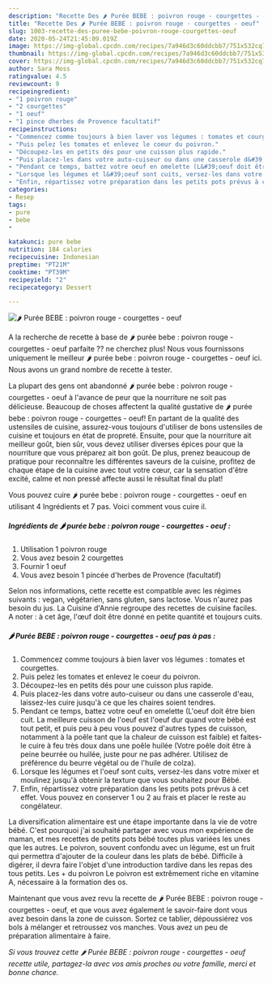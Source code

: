 ```yaml
---
description: "Recette Des 🌶 Purée BEBE : poivron rouge - courgettes - oeuf"
title: "Recette Des 🌶 Purée BEBE : poivron rouge - courgettes - oeuf"
slug: 1003-recette-des-puree-bebe-poivron-rouge-courgettes-oeuf
date: 2020-05-24T21:45:09.019Z
image: https://img-global.cpcdn.com/recipes/7a946d3c60ddcbb7/751x532cq70/🌶-puree-bebe-poivron-rouge-courgettes-oeuf-photo-principale-de-la-recette.jpg
thumbnail: https://img-global.cpcdn.com/recipes/7a946d3c60ddcbb7/751x532cq70/🌶-puree-bebe-poivron-rouge-courgettes-oeuf-photo-principale-de-la-recette.jpg
cover: https://img-global.cpcdn.com/recipes/7a946d3c60ddcbb7/751x532cq70/🌶-puree-bebe-poivron-rouge-courgettes-oeuf-photo-principale-de-la-recette.jpg
author: Sara Moss
ratingvalue: 4.5
reviewcount: 9
recipeingredient:
- "1 poivron rouge"
- "2 courgettes"
- "1 oeuf"
- "1 pince dherbes de Provence facultatif"
recipeinstructions:
- "Commencez comme toujours à bien laver vos légumes : tomates et courgettes."
- "Puis pelez les tomates et enlevez le coeur du poivron."
- "Découpez-les en petits dés pour une cuisson plus rapide."
- "Puis placez-les dans votre auto-cuiseur ou dans une casserole d&#39;eau, laissez-les cuire jusqu&#39;à ce que les chaires soient tendres."
- "Pendant ce temps, battez votre oeuf en omelette (L&#39;oeuf doit être bien cuit. La meilleure cuisson de l&#39;oeuf est l&#39;oeuf dur quand votre bébé est tout petit, et puis peu à peu vous pouvez d&#39;autres types de cuisson, notamment à la poêle tant que la chaleur de cuisson est faible) et faites-le cuire à feu très doux dans une poêle huilée (Votre poêle doit être à peine beurrée ou huilée, juste pour ne pas adhérer. Utilisez de préférence du beurre végétal ou de l&#39;huile de colza)."
- "Lorsque les légumes et l&#39;oeuf sont cuits, versez-les dans votre mixer et moulinez jusqu&#39;à obtenir la texture que vous souhaitez pour Bébé."
- "Enfin, répartissez votre préparation dans les petits pots prévus à cet effet. Vous pouvez en conserver 1 ou 2 au frais et placer le reste au congélateur."
categories:
- Resep
tags:
- pure
- bebe
- 

katakunci: pure bebe  
nutrition: 184 calories
recipecuisine: Indonesian
preptime: "PT21M"
cooktime: "PT39M"
recipeyield: "2"
recipecategory: Dessert

---
```



![🌶 Purée BEBE : poivron rouge - courgettes - oeuf](https://img-global.cpcdn.com/recipes/7a946d3c60ddcbb7/751x532cq70/🌶-puree-bebe-poivron-rouge-courgettes-oeuf-photo-principale-de-la-recette.jpg)

A la recherche de recette à base de 🌶 purée bebe : poivron rouge - courgettes - oeuf parfaite ?? ne cherchez plus! Nous vous fournissons uniquement le meilleur 🌶 purée bebe : poivron rouge - courgettes - oeuf ici. Nous avons un grand nombre de recette à tester.

La plupart des gens ont abandonné 🌶 purée bebe : poivron rouge - courgettes - oeuf à l'avance de peur que la nourriture ne soit pas délicieuse. Beaucoup de choses affectent la qualité gustative de 🌶 purée bebe : poivron rouge - courgettes - oeuf! En partant de la qualité des ustensiles de cuisine, assurez-vous toujours d'utiliser de bons ustensiles de cuisine et toujours en état de propreté. Ensuite, pour que la nourriture ait meilleur goût, bien sûr, vous devez utiliser diverses épices pour que la nourriture que vous préparez ait bon goût. De plus, prenez beaucoup de pratique pour reconnaître les différentes saveurs de la cuisine, profitez de chaque étape de la cuisine avec tout votre cœur, car la sensation d'être excité, calme et non pressé affecte aussi le résultat final du plat!

<!--inarticleads1-->

Vous pouvez cuire 🌶 purée bebe : poivron rouge - courgettes - oeuf en utilisant 4 Ingrédients et 7 pas. Voici comment vous cuire il.

##### Ingrédients de 🌶 purée bebe : poivron rouge - courgettes - oeuf :

1. Utilisation 1 poivron rouge
1. Vous avez besoin 2 courgettes
1. Fournir 1 oeuf
1. Vous avez besoin 1 pincée d&#39;herbes de Provence (facultatif)


Selon nos informations, cette recette est compatible avec les régimes suivants : vegan, végétarien, sans gluten, sans lactose. Vous n&#39;aurez pas besoin du jus. La Cuisine d&#39;Annie regroupe des recettes de cuisine faciles. A noter : à cet âge, l&#39;œuf doit être donné en petite quantité et toujours cuits. 

<!--inarticleads2-->

##### 🌶 Purée BEBE : poivron rouge - courgettes - oeuf pas à pas :

1. Commencez comme toujours à bien laver vos légumes : tomates et courgettes.
1. Puis pelez les tomates et enlevez le coeur du poivron.
1. Découpez-les en petits dés pour une cuisson plus rapide.
1. Puis placez-les dans votre auto-cuiseur ou dans une casserole d&#39;eau, laissez-les cuire jusqu&#39;à ce que les chaires soient tendres.
1. Pendant ce temps, battez votre oeuf en omelette (L&#39;oeuf doit être bien cuit. La meilleure cuisson de l&#39;oeuf est l&#39;oeuf dur quand votre bébé est tout petit, et puis peu à peu vous pouvez d&#39;autres types de cuisson, notamment à la poêle tant que la chaleur de cuisson est faible) et faites-le cuire à feu très doux dans une poêle huilée (Votre poêle doit être à peine beurrée ou huilée, juste pour ne pas adhérer. Utilisez de préférence du beurre végétal ou de l&#39;huile de colza).
1. Lorsque les légumes et l&#39;oeuf sont cuits, versez-les dans votre mixer et moulinez jusqu&#39;à obtenir la texture que vous souhaitez pour Bébé.
1. Enfin, répartissez votre préparation dans les petits pots prévus à cet effet. Vous pouvez en conserver 1 ou 2 au frais et placer le reste au congélateur.


La diversification alimentaire est une étape importante dans la vie de votre bébé. C&#39;est pourquoi j&#39;ai souhaité partager avec vous mon expérience de maman, et mes recettes de petits pots bébé toutes plus variées les unes que les autres. Le poivron, souvent confondu avec un légume, est un fruit qui permettra d&#39;ajouter de la couleur dans les plats de bébé. Difficile à digérer, il devra faire l&#39;objet d&#39;une introduction tardive dans les repas des tous petits. Les + du poivron Le poivron est extrêmement riche en vitamine A, nécessaire à la formation des os. 

<!--inarticleads1-->

<p>
Maintenant que vous avez revu la recette de 🌶 Purée BEBE : poivron rouge - courgettes - oeuf, et que vous avez également le savoir-faire dont vous avez besoin dans la zone de cuisson. Sortez ce tablier, dépoussiérez vos bols à mélanger et retroussez vos manches. Vous avez un peu de préparation alimentaire à faire.
</p>

<p>
<i>Si vous trouvez cette 🌶 Purée BEBE : poivron rouge - courgettes - oeuf recette utile, partagez-la avec vos amis proches ou votre famille, merci et bonne chance.</i>
</p>
